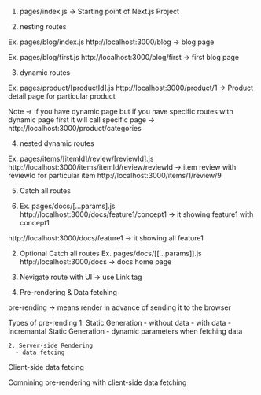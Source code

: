 1. pages/index.js -> Starting point of Next.js Project

2. nesting routes

  Ex. pages/blog/index.js 
  http://localhost:3000/blog -> blog page

  Ex. pages/blog/first.js 
  http://localhost:3000/blog/first -> first blog page

3. dynamic routes

  Ex. pages/product/[productId].js
  http://localhost:3000/product/1 -> Product detail page for particular product 

  Note -> if you have dynamic page but if you have specific routes with dynamic page first it will call specific page -> http://localhost:3000/product/categories

4. nested dynamic routes

  Ex. pages/items/[itemId]/review/[reviewId].js
  http://localhost:3000/items/itemId/review/reviewId -> item review with reviewId for particular item
  http://localhost:3000/items/1/review/9

5. Catch all routes

  1. Ex. pages/docs/[...params].js
  http://localhost:3000/docs/feature1/concept1 -> it showing feature1 with concept1

  http://localhost:3000/docs/feature1 -> it showing all feature1

  2. Optional Catch all routes
  Ex. pages/docs/[[...params]].js
  http://localhost:3000/docs -> docs home page

6. Nevigate route with UI -> use Link tag

7. Pre-rendering & Data fetching

  pre-rending -> means render in advance of sending it to the browser

  Types of pre-rending 
    1. Static Generation
      - without data
      - with data
      - Incremantal Static Generation
      - dynamic parameters when fetching data

    2. Server-side Rendering
      - data fetcing

  Client-side data fetcing 
  
  Comnining pre-rendering with client-side data fetching 